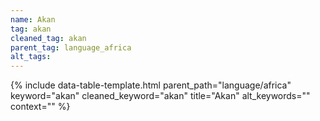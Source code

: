 ```yaml
---
name: Akan
tag: akan
cleaned_tag: akan
parent_tag: language_africa
alt_tags: 
---
```


{% include data-table-template.html 
  parent_path="language/africa" 
  keyword="akan" 
  cleaned_keyword="akan" 
  title="Akan"
  alt_keywords=""
  context=""
%}

